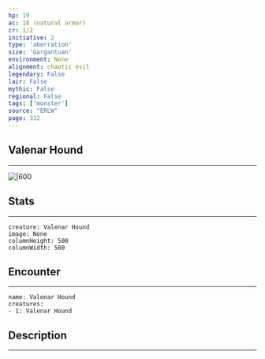 ```yaml
---
hp: 19
ac: 18 (natural armor)
cr: 1/2
initiative: 2
type: 'aberration'    
size: 'Gargantuan'
environment: None
alignment: chaotic evil
legendary: False
lair: False
mythic: False
regional: False
tags: ['monster']
source: "ERLW"
page: 312
---
```


## Valenar Hound
---

![|600](D:/Program%20Files/5e.tools/img/bestiary/ERLW/Valenar%20Hound.png)

## Stats
---

```statblock
creature: Valenar Hound
image: None
columnHeight: 500
columnWidth: 500
```

## Encounter
---

```encounter-table
name: Valenar Hound
creatures:
- 1: Valenar Hound
```

## Description
---





